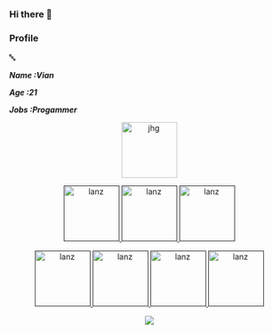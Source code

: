 ### Hi there 👋

<!--
**LanzVian/LanzVian** is a ✨ _special_ ✨ repository because its `README.md` (this file) appears on your GitHub profile.

Here are some ideas to get you started:

- 🔭 I’m currently working on Tech Zone ID
- 🌱 I’m currently learning Senior High School Technology
- 👯 I’m looking to collaborate on BaszDeva
- 🤔 I’m looking for help with BaszDeva
- 💬 Ask me about Information
- 📫 How to reach me: email
- 😄 Pronouns: smile
- ⚡ Fun fact: Tzy = 1000% Speed up
-->

### Profile
🔤

***Name :Vian***

***Age :21***

***Jobs :Progammer***
<p align="center" >
  <img src="" width="100" height="100" alt="jhg" >
  <a href="" />
  </img>
  </p>
<p align="center" >
  <img src="" width="100" height="100" alt="lanz" />
  <img src="" width="100" height="100" alt="lanz" />
  <img src="" width="100" height="100" alt="lanz" />
  </p>
<p align="center" >
  <img src="" width="100" height="100" alt="lanz" />
  <img src="" width="100" height="100" alt="lanz" />
  <img src="" width="100" height="100" alt="lanz" />
  <img src="" width="100" height="100" alt="lanz" />
  </p>

<p align="center">
  <a href="https://github.com/LanzVian"><img src="https://github-readme-stats.vercel.app/api?username=LanzVian&bg_color=30,e97655,904e95&title_color=fff&text_color=fff&icon_color=fff&hide_border=true&show_icons=true" /></a>
</p>
